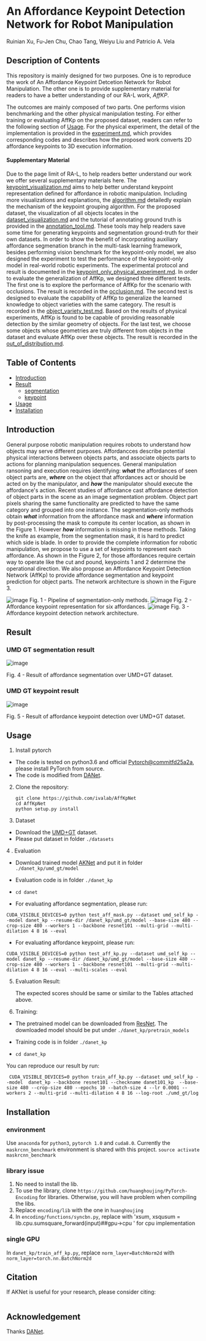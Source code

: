 # An Affordance Keypoint Detection Network for Robot Manipulation
Ruinian Xu, Fu-Jen Chu, Chao Tang, Weiyu Liu and Patricio A. Vela

## Description of Contents
This repository is mainly designed for two purposes. One is to reproduce the work of An Affordance Keypoint Detcetion Network for Robot Manipulation. The other one is to provide supplementary material for readers to have a better understanding of our RA-L work, _AffKP_.

The outcomes are mainly composed of two parts. One performs vision benchmarking and the other physical manipulation testing. For either training or evaluating AffKp on the proposed dataset, readers can refer to the following section of [Usage](#usage). For the physical experiment, the detail of the implementation is provided in the [experiment.md](https://github.com/ivalab/AffKpNet/blob/master/readme/experiment.md), which provides corresponding codes and describes how the proposed work converts 2D affordance keypoints to 3D execution information.

#### Supplementary Material
Due to the page limit of RA-L, to help readers better understand our work we offer several supplementary materials here. The [keypoint_visualization.md](https://github.com/ivalab/AffKpNet/blob/master/readme/keypoint_visualization.md) aims to help better understand keypoint representation defined for affordance in robotic manipulation. 
Including more visualizations and explanations, the [algorithm.md](https://github.com/ivalab/AffKpNet/blob/master/readme/algorithm.md) detailedly explain the mechanism of the keypoint grouping algorithm. 
For the proposed dataset, the visualization of all objects locates in the [dataset_visualization.md](https://github.com/ivalab/AffKpNet/blob/master/readme/dataset_visualization.md) and the tutorial of annotating ground truth is provided in the [annotation_tool.md](https://github.com/ivalab/AffKpNet/blob/master/readme/annotation_tool.md). These tools may help readers save some time for generating keypoints and segmentation ground-truth 
for their own datasets.
In order to show the benefit of incorporating auxiliary affordance segmenation branch in the multi-task learning framework, besides performing vision benchmark for the keypoint-only model, we also designed the experiment to test the performance of the keypoint-only model in real-world robotic experiments. The experimental protocol and result is documented in the [keypoint_only_physical_experiment.md](https://github.com/ivalab/AffKpNet/blob/master/readme/keypoint_only_physical_experiment.md).
In order to evaluate the generalization of AffKp, we designed three different tests. 
The first one is to explore the performance of AffKp for the scenario with occlusions. The result is recorded in the [occlusion.md](https://github.com/ivalab/AffKpNet/blob/master/readme/occlusion.md).
The second test is designed to evaluate the capability of AffKp to generalize the learned knowledge to object varieties with the same category. The result is recorded in the [object_variety_test.md](https://github.com/ivalab/AffKpNet/blob/master/readme/object_variety_test.md).
Based on the results of physical experiments, AffKp is found to be capable of providing reasonable detection by the similar geometry of objects. For the last test, we choose some objects whose geometries are truly different from objects in the dataset and evaluate AffKp over these objects. The result is recorded in the [out_of_distribution.md](https://github.com/ivalab/AffKpNet/blob/master/readme/out_of_distribution.md).
<!-- The design of the network architecture is introduced in the [network.md](https://github.com/ivalab/AffKpNet/blob/master/readme/network.md). -->
## Table of Contents
- [Introduction](#Introduction)
- [Result](#Result-1)
  * [segmentation](#UMD-GT-segmentation-result)
  * [keypoint](#UMD-GT-keypoint-result)
- [Usage](#Usage)
- [Installation](#Installation)


## Introduction

General purpose robotic manipulation requires robots to understand how objects may serve different purposes. Affordancces describe potential physical interactions between objects parts, and associate objects parts to actions for planning manipulation sequences. General manipulation ransoning and execution requires identifying: ***what*** the affordances of seen object parts are, ***where*** on the object that affordances act or should be acted on by the manipulator, and ***how*** the manipulator should execute the affordance's action. Recent studies of affordance cast affordance detection of object parts in the scene as an image segmentation problem. Object part pixels sharing the same functionality are predicted to have the same category and grouped into one instance. The segmentation-only methods obtain ***what*** information from the affordance mask and ***where*** information by post-processing the mask to compute its center location, as shown in the Figure 1. However ***how*** information is missing in these methods. Taking the knife as example, from the segmentation mask, it is hard to predict which side is blade. In order to provide the complete information for robotic manipulation, we propose to use a set of keypoints to represent each affordance. As shown in the Figure 2, for those affordances require certain way to operate like the cut and pound, keypoints 1 and 2 determine the operational direction. We also propose an Affordance Keypoint Detection Network (AffKp) to provide affordance segmentation and keypoint prediction for object parts. The network architecture is shown in the Figure 3.

![image](img/fig_seg_only.png)
Fig. 1 - Pipeline of segmentation-only methods.
![image](img/fig_kp_rep.png)
Fig. 2 - Affordance keypoint representation for six affordances.
![image](img/fig_network.png)
Fig. 3 - Affordance keypoint detection network architecture.

## Result
### UMD GT segmentation result


![image](img/fig_seg_result.png)

Fig. 4 - Result of affordance segmentation over UMD+GT dataset.

### UMD GT keypoint result


![image](img/fig_kp_result.png)

Fig. 5 - Result of affordance keypoint detection over UMD+GT dataset.

## Usage

1. Install pytorch 

  - The code is tested on python3.6 and official [Pytorch@commitfd25a2a](https://github.com/pytorch/pytorch/tree/fd25a2a86c6afa93c7062781d013ad5f41e0504b#from-source), please install PyTorch from source.
  - The code is modified from [DANet](https://github.com/junfu1115/DANet). 
  
2. Clone the repository:

   ```shell
   git clone https://github.com/ivalab/AffKpNet
   cd AffKpNet 
   python setup.py install
   ```
   
3. Dataset

  - Download the [UMD+GT](https://sites.google.com/view/rgb-d-aff-kp-dataset) dataset.
  - Please put dataset in folder `./datasets`

4 . Evaluation

  - Download trained model [AKNet](https://www.dropbox.com/s/kfcxxwpq9z540wo/best_checkpoint.pth.tar?dl=0) and put it in folder `./danet_kp/umd_gt/model`
  - Evaluation code is in folder `./danet_kp`
  - `cd danet`

  - For evaluating affordance segmentation, please run:
  
   ```shell
   CUDA_VISIBLE_DEVICES=0 python test_aff_mask.py --dataset umd_self_kp --model danet_kp --resume-dir /danet_kp/umd_gt/model --base-size 480 --crop-size 480 --workers 1 --backbone resnet101 --multi-grid --multi-dilation 4 8 16 --eval
   ```
   
  - For evaluating affordance keypoint, please run:
  
   ```shell
   CUDA_VISIBLE_DEVICES=0 python test_aff_kp.py --dataset umd_self_kp --model danet_kp --resume-dir /danet_kp/umd_gt/model --base-size 480 --crop-size 480 --workers 1 --backbone resnet101 --multi-grid --multi-dilation 4 8 16 --eval --multi-scales --eval
   ```  
   
5. Evaluation Result:

   The expected scores should be same or similar to the Tables attached above.


6. Training:
  - The pretrained model can be downloaded from [ResNet](https://www.dropbox.com/s/zfi2se12ahfbsv8/resnet101-5be5422a.pth?dl=0). The downloaded model should be put under `./danet_kp/pretrain_models`

  - Training code is in folder `./danet_kp`
  - `cd danet_kp`
  
   You can reproduce our result by run:

  ```shell
   CUDA_VISIBLE_DEVICES=0 python train_aff_kp.py --dataset umd_self_kp --model  danet_kp --backbone resnet101 --checkname danet101_kp  --base-size 480 --crop-size 480 --epochs 10 --batch-size 4 --lr 0.0001 --workers 2 --multi-grid --multi-dilation 4 8 16 --log-root ./umd_gt/log
   ```

## Installation

### environment
Use `anaconda` for `python3`, `pytorch 1.0` and `cuda8.0`.
Currently the `maskrcnn_benchmark` environment is shared with this project. `source activate maskrcnn_benchmark
`

### library issue
1. No need to install the lib.   
2. To use the library, clone `https://github.com/huanghoujing/PyTorch-Encoding` for libraries. Otherwise, you will have problem when compiling the libs. 
3. Replace `encoding/lib` with the one in `huanghoujing`
4. In `encoding/functions/syncbn.py`, replace with 'xsum, xsqusum = lib.cpu.sumsquare_forward(input)##gpu->cpu
' for cpu implementation

### single GPU
In `danet_kp/train_aff_kp.py`, replace `norm_layer=BatchNorm2d` with `norm_layer=torch.nn.BatchNorm2d`


## Citation
If AKNet is useful for your research, please consider citing:
```
```

## Acknowledgement
Thanks [DANet](https://github.com/junfu1115/DANet).
